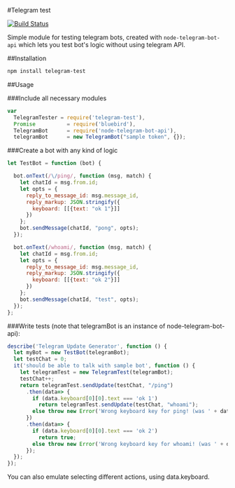 #Telegram test

[![Build Status](https://travis-ci.org/jehy/telegram-test.svg?branch=master)](https://travis-ci.org/jehy/telegram-test)

Simple module for testing telegram bots, created with `node-telegram-bot-api`
which lets you test bot's logic without using telegram API.

##Installation
```bash
npm install telegram-test
```

##Usage

###Include all necessary modules
```js
var
  TelegramTester = require('telegram-test'),
  Promise          = require('bluebird'),
  TelegramBot      = require('node-telegram-bot-api'),
  telegramBot      = new TelegramBot("sample token", {});
```

###Create a bot with any kind of logic
```js
let TestBot = function (bot) {

  bot.onText(/\/ping/, function (msg, match) {
    let chatId = msg.from.id;
    let opts = {
      reply_to_message_id: msg.message_id,
      reply_markup: JSON.stringify({
        keyboard: [[{text: "ok 1"}]]
      })
    };
    bot.sendMessage(chatId, "pong", opts);
  });

  bot.onText(/whoami/, function (msg, match) {
    let chatId = msg.from.id;
    let opts = {
      reply_to_message_id: msg.message_id,
      reply_markup: JSON.stringify({
        keyboard: [[{text: "ok 2"}]]
      })
    };
    bot.sendMessage(chatId, "test", opts);
  });
};
```
###Write tests
(note that telegramBot is an instance of node-telegram-bot-api):
```js
describe('Telegram Update Generator', function () {
  let myBot = new TestBot(telegramBot);
  let testChat = 0;
  it('should be able to talk with sample bot', function () {
    let telegramTest = new TelegramTest(telegramBot);
    testChat++;
    return telegramTest.sendUpdate(testChat, "/ping")
      .then(data=> {
        if (data.keyboard[0][0].text === 'ok 1')
          return telegramTest.sendUpdate(testChat, "whoami");
        else throw new Error('Wrong keyboard key for ping! (was ' + data.keyboard[0][0].text + ')')
      })
      .then(data=> {
        if (data.keyboard[0][0].text === 'ok 2')
          return true;
        else throw new Error('Wrong keyboard key for whoami! (was ' + data.keyboard[0][0].text + ')')
      });
  });
});
```

You can also emulate selecting different actions, using data.keyboard.